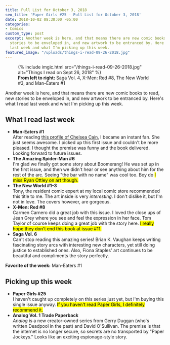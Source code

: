 ```yaml
---
title: Pull List for October 3, 2018
seo_title: 'Paper Girls #25 - Pull List for October 3, 2018'
date: 2018-10-02 08:30:00 -05:00
categories:
- Comics
custom_type: post
excerpt: Another week is here, and that means there are new comic books to read, new
  stories to be enveloped in, and new artwork to be entranced by. Here's what I read
  last week and what I'm picking up this week.
featured_image: "/uploads/things-i-read-09-26-2018.jpg"
---
```


<figure class="extendout">
  {% include imgic.html src="/things-i-read-09-26-2018.jpg" alt="Things I read on Sept 26, 2018" %}
  <figcaption><strong>From left to right:</strong> Saga Vol. 4, X-Men: Red #8, The New World #3, and Man-Eaters #1</figcaption>
</figure>

Another week is here, and that means there are new comic books to read, new stories to be enveloped in, and new artwork to be entranced by. Here's what I read last week and what I'm picking up this week.

## What I read last week

- **Man-Eaters #1**  
  After reading [this profile of Chelsea Cain](https://www.thedailybeast.com/chelsea-cain-returns-yeah-im-dead-to-marvel-trust-me), I became an instant fan. She just seems awesome. I picked up this first issue and couldn't be more pleased. I thought the premise was funny and the book delivered. Looking forward to future issues.
- **The Amazing Spider-Man #6**  
  I'm glad we finally got some story about Boomerang! He was set up in the first issue, and then we didn't hear or see anything about him for the rest of the arc. Seeing "the bar with no name" was cool too. Boy do <mark>I miss Ryan Ottley on art though.</mark>
- **The New World #1–3**  
  Tony, the resident comic expert at my local comic store recommended this title to me. The art inside is very _interesting_. I don't dislike it, but I'm not in love. The covers however, are gorgeous.
- **X-Men: Red #8**  
  Carmen Carnero did a great job with this issue. I loved the close ups of Jean Grey where you see and feel the expression in her face. Tom Taylor of course keeps doing a great job with the story here. <mark>I really hope they don't end this book at issue #11.</mark>
- **Saga Vol. 6**  
  Can't stop reading this amazing series! Brian K. Vaughan keeps writing fascinating story arcs with interesting new characters, yet still doing justice to established ones. Also, Fiona Staples' art continues to be beautiful and compliments the story perfectly.

**Favorite of the week:** Man-Eaters #1

## Picking up this week

- **Paper Girls #25**  
  I haven't caught up completely on this series just yet, but I'm buying this single issue anyway. <mark>If you haven't read Paper Girls, I definitely recommend it.</mark>
- **Analog Vol. 1 Trade Paperback**  
  _Analog_ is a new creator-owned series from Gerry Duggan (who's written Deadpool in the past) and David O'Sullivan. The premise is that the internet is no longer secure, so secrets are no transported by "Paper Jockeys." Looks like an exciting espionage-style story.
